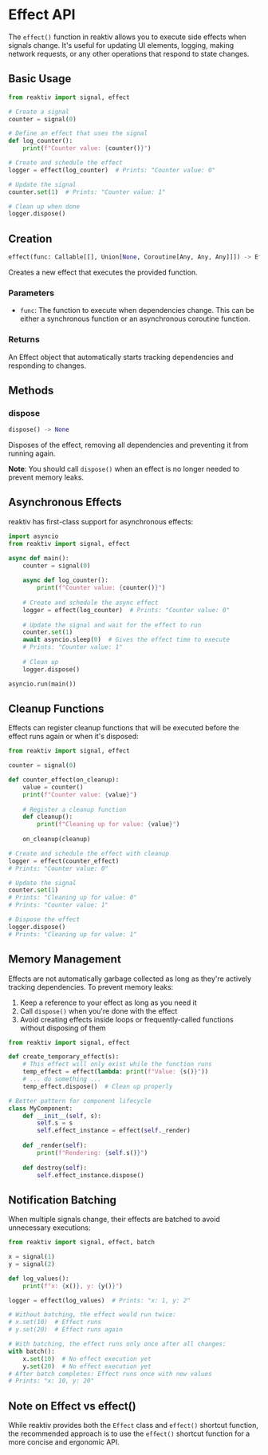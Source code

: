 # Effect API

The `effect()` function in reaktiv allows you to execute side effects when signals change. It's useful for updating UI elements, logging, making network requests, or any other operations that respond to state changes.

## Basic Usage

```python
from reaktiv import signal, effect

# Create a signal
counter = signal(0)

# Define an effect that uses the signal
def log_counter():
    print(f"Counter value: {counter()}")

# Create and schedule the effect
logger = effect(log_counter)  # Prints: "Counter value: 0"

# Update the signal
counter.set(1)  # Prints: "Counter value: 1"

# Clean up when done
logger.dispose()
```

## Creation

```python
effect(func: Callable[[], Union[None, Coroutine[Any, Any, Any]]]) -> Effect
```

Creates a new effect that executes the provided function.

### Parameters

- `func`: The function to execute when dependencies change. This can be either a synchronous function or an asynchronous coroutine function.

### Returns

An Effect object that automatically starts tracking dependencies and responding to changes.

## Methods

### dispose

```python
dispose() -> None
```

Disposes of the effect, removing all dependencies and preventing it from running again.

**Note**: You should call `dispose()` when an effect is no longer needed to prevent memory leaks.

## Asynchronous Effects

reaktiv has first-class support for asynchronous effects:

```python
import asyncio
from reaktiv import signal, effect

async def main():
    counter = signal(0)
    
    async def log_counter():
        print(f"Counter value: {counter()}")
    
    # Create and schedule the async effect
    logger = effect(log_counter)  # Prints: "Counter value: 0"
    
    # Update the signal and wait for the effect to run
    counter.set(1)
    await asyncio.sleep(0)  # Gives the effect time to execute
    # Prints: "Counter value: 1"
    
    # Clean up
    logger.dispose()

asyncio.run(main())
```

## Cleanup Functions

Effects can register cleanup functions that will be executed before the effect runs again or when it's disposed:

```python
from reaktiv import signal, effect

counter = signal(0)

def counter_effect(on_cleanup):
    value = counter()
    print(f"Counter value: {value}")
    
    # Register a cleanup function
    def cleanup():
        print(f"Cleaning up for value: {value}")
    
    on_cleanup(cleanup)

# Create and schedule the effect with cleanup
logger = effect(counter_effect)
# Prints: "Counter value: 0"

# Update the signal
counter.set(1)
# Prints: "Cleaning up for value: 0"
# Prints: "Counter value: 1"

# Dispose the effect
logger.dispose()
# Prints: "Cleaning up for value: 1"
```

## Memory Management

Effects are not automatically garbage collected as long as they're actively tracking dependencies. To prevent memory leaks:

1. Keep a reference to your effect as long as you need it
2. Call `dispose()` when you're done with the effect
3. Avoid creating effects inside loops or frequently-called functions without disposing of them

```python
from reaktiv import signal, effect

def create_temporary_effect(s):
    # This effect will only exist while the function runs
    temp_effect = effect(lambda: print(f"Value: {s()}"))
    # ... do something ...
    temp_effect.dispose()  # Clean up properly

# Better pattern for component lifecycle
class MyComponent:
    def __init__(self, s):
        self.s = s
        self.effect_instance = effect(self._render)
    
    def _render(self):
        print(f"Rendering: {self.s()}")
    
    def destroy(self):
        self.effect_instance.dispose()
```

## Notification Batching

When multiple signals change, their effects are batched to avoid unnecessary executions:

```python
from reaktiv import signal, effect, batch

x = signal(1)
y = signal(2)

def log_values():
    print(f"x: {x()}, y: {y()}")

logger = effect(log_values)  # Prints: "x: 1, y: 2"

# Without batching, the effect would run twice:
# x.set(10)  # Effect runs
# y.set(20)  # Effect runs again

# With batching, the effect runs only once after all changes:
with batch():
    x.set(10)  # No effect execution yet
    y.set(20)  # No effect execution yet
# After batch completes: Effect runs once with new values
# Prints: "x: 10, y: 20"
```

## Note on Effect vs effect()

While reaktiv provides both the `Effect` class and `effect()` shortcut function, the recommended approach is to use the `effect()` shortcut function for a more concise and ergonomic API.